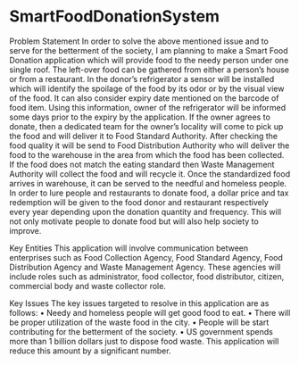 # SmartFoodDonationSystem

Problem Statement
In order to solve the above mentioned issue and to serve for the betterment of the society, I am planning to make a Smart Food Donation application which will provide food to the needy person under one single roof. The left-over food can be gathered from either a person’s house or from a restaurant. In the donor’s refrigerator a sensor will be installed which will identify the spoilage of the food by its odor or by the visual view of the food. It can also consider expiry date mentioned on the barcode of food item. Using this information, owner of the refrigerator will be informed some days prior to the expiry by the application. If the owner agrees to donate, then a dedicated team for the owner’s locality will come to pick up the food and will deliver it to Food Standard Authority. After checking the food quality it will be send to Food Distribution Authority who will deliver the food to the warehouse in the area from which the food has been collected. If the food does not match the eating standard then Waste Management Authority will collect the food and will recycle it. Once the standardized food arrives in warehouse, it can be served to the needful and homeless people.
In order to lure people and restaurants to donate food, a dollar price and tax redemption will be given to the food donor and restaurant respectively every year depending upon the donation quantity and frequency. This will not only motivate people to donate food but will also help society to improve.

Key Entities
This application will involve communication between enterprises such as Food Collection Agency, Food Standard Agency, Food Distribution Agency and Waste Management Agency. These agencies will include roles such as administrator, food collector, food distributor, citizen, commercial body and waste collector role.

Key Issues
The key issues targeted to resolve in this application are as follows:
•	Needy and homeless people will get good food to eat.
•	There will be proper utilization of the waste food in the city.
•	People will be start contributing for the betterment of the society.
•	US government spends more than 1 billion dollars just to dispose food waste. This application will reduce this amount by a significant number. 
